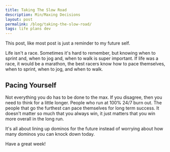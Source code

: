 ```yaml
---
title: Taking The Slow Road
description: Min/Maxing Decisions
layout: post
permalink: /blog/taking-the-slow-road/
tags: life plans dev
---
```



This post, like most post is just a reminder to my future self.

Life isn't a race. Sometimes it's hard to remember, but knowing when to sprint and, when to jog and, when to walk is super important. If life was a race, it would be a marathon, the best racers know how to pace themselves, when to sprint, when to jog, and when to walk.

## Pacing Yourself

Not everything you do has to be done to the max. If you disagree, then you need to think for a little longer. People who run at 100% 24/7 burn out. The people that go the furthest can pace themselves for long term success. It doesn't matter so much that you always win, it just matters that you win more overall in the long run. 

It's all about lining up dominos for the future instead of worrying about how many dominos you can knock down today.

Have a great week!